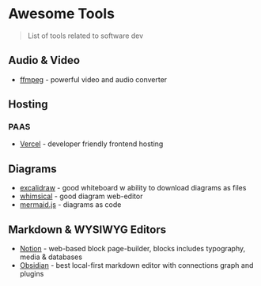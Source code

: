 # Awesome Tools

> List of tools related to software dev

## Audio & Video

- [ffmpeg](https://www.ffmpeg.org/) - powerful video and audio converter

## Hosting 

### PAAS

- [Vercel](https://vercel.com/) - developer friendly frontend hosting

## Diagrams

- [excalidraw](https://excalidraw.com/) - good whiteboard w ability to download diagrams as files
- [whimsical](https://whimsical.com/) - good diagram web-editor 
- [mermaid.js](https://mermaid.js.org/) - diagrams as code

## Markdown & WYSIWYG Editors

- [Notion](https://www.notion.so/) - web-based block page-builder, blocks includes typography, media & databases
- [Obsidian](https://obsidian.md/) - best local-first markdown editor with connections graph and plugins
